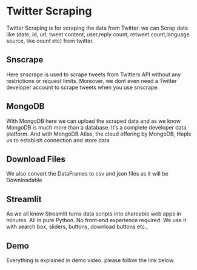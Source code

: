 
# Twitter Scraping

Twitter Scraping is for scraping the data from Twitter. we can Scrap data like (date, id, url, tweet content, user,reply count, retweet count,language source, like count etc) from twitter.



 
## Snscrape
Here snscrape is used to scrape tweets from Twitters API without any restrictions or request limits. Moreover, we dont even need a Twitter developer account to scrape tweets when you use snscrape.

## MongoDB
With MongoDB here we can upload the scraped data and as we know MongoDB is much more than a database. It’s a complete developer data platform. And with MongoDB Atlas, the cloud offering by MongoDB, Hepls us to establish connection and store data.
## Download Files
We also convert the DataFrames to csv and json files as it will be Downloadable
## Streamlit
As we all know Streamlit turns data scripts into shareable web apps in minutes. All in pure Python. No front‑end experience required. We use it with search box, sliders, buttons, download buttons etc.,
## Demo

Everything is explained in demo video. please follow the link below.



